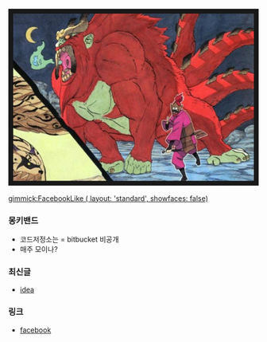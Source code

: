 ![대문](/doc/img/dkbd_logo.jpg)

[gimmick:FacebookLike ( layout: 'standard', showfaces: false) ](https://www.facebook.com/groups/679419948759796)

### 몽키밴드
- 코드저정소는 = bitbucket 비공개
- 매주 모이나?

### 최신글
- [idea](doc/idea.md)

### 링크
- [facebook ](https://www.facebook.com/groups/679419948759796)
